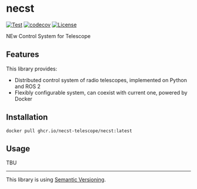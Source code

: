 # necst

[![Test](https://img.shields.io/github/workflow/status/necst-telescope/necst/Test?logo=github&label=Test&style=flat-square)](https://github.com/necst-telescope/necst/actions)
[![codecov](https://codecov.io/github/necst-telescope/necst/branch/main/graph/badge.svg?token=XILGYELF61)](https://codecov.io/github/necst-telescope/necst)
[![License](https://img.shields.io/badge/license-MIT-blue.svg?label=License&style=flat-square)](https://github.com/necst-telescope/necst/blob/main/LICENSE)

NEw Control System for Telescope

## Features

This library provides:

- Distributed control system of radio telescopes, implemented on Python and ROS 2
- Flexibly configurable system, can coexist with current one, powered by Docker

## Installation

```shell
docker pull ghcr.io/necst-telescope/necst:latest
```

## Usage

TBU

---

This library is using [Semantic Versioning](https://semver.org).
